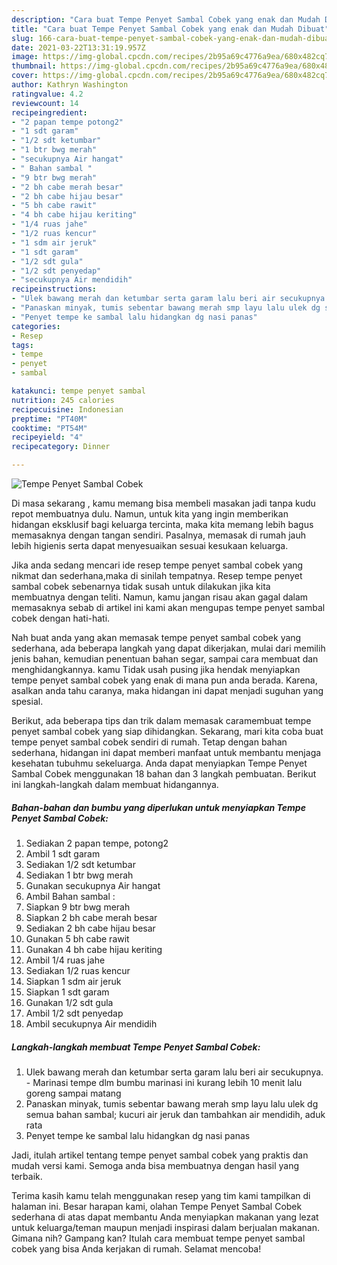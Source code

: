 ```yaml
---
description: "Cara buat Tempe Penyet Sambal Cobek yang enak dan Mudah Dibuat"
title: "Cara buat Tempe Penyet Sambal Cobek yang enak dan Mudah Dibuat"
slug: 166-cara-buat-tempe-penyet-sambal-cobek-yang-enak-dan-mudah-dibuat
date: 2021-03-22T13:31:19.957Z
image: https://img-global.cpcdn.com/recipes/2b95a69c4776a9ea/680x482cq70/tempe-penyet-sambal-cobek-foto-resep-utama.jpg
thumbnail: https://img-global.cpcdn.com/recipes/2b95a69c4776a9ea/680x482cq70/tempe-penyet-sambal-cobek-foto-resep-utama.jpg
cover: https://img-global.cpcdn.com/recipes/2b95a69c4776a9ea/680x482cq70/tempe-penyet-sambal-cobek-foto-resep-utama.jpg
author: Kathryn Washington
ratingvalue: 4.2
reviewcount: 14
recipeingredient:
- "2 papan tempe potong2"
- "1 sdt garam"
- "1/2 sdt ketumbar"
- "1 btr bwg merah"
- "secukupnya Air hangat"
- " Bahan sambal "
- "9 btr bwg merah"
- "2 bh cabe merah besar"
- "2 bh cabe hijau besar"
- "5 bh cabe rawit"
- "4 bh cabe hijau keriting"
- "1/4 ruas jahe"
- "1/2 ruas kencur"
- "1 sdm air jeruk"
- "1 sdt garam"
- "1/2 sdt gula"
- "1/2 sdt penyedap"
- "secukupnya Air mendidih"
recipeinstructions:
- "Ulek bawang merah dan ketumbar serta garam lalu beri air secukupnya. Marinasi tempe dlm bumbu marinasi ini kurang lebih 10 menit lalu goreng sampai matang"
- "Panaskan minyak, tumis sebentar bawang merah smp layu lalu ulek dg semua bahan sambal; kucuri air jeruk dan tambahkan air mendidih, aduk rata"
- "Penyet tempe ke sambal lalu hidangkan dg nasi panas"
categories:
- Resep
tags:
- tempe
- penyet
- sambal

katakunci: tempe penyet sambal 
nutrition: 245 calories
recipecuisine: Indonesian
preptime: "PT40M"
cooktime: "PT54M"
recipeyield: "4"
recipecategory: Dinner

---
```



![Tempe Penyet Sambal Cobek](https://img-global.cpcdn.com/recipes/2b95a69c4776a9ea/680x482cq70/tempe-penyet-sambal-cobek-foto-resep-utama.jpg)

Di masa  sekarang , kamu memang bisa membeli masakan jadi tanpa kudu repot membuatnya dulu. Namun, untuk kita yang ingin memberikan hidangan eksklusif bagi keluarga tercinta, maka kita memang lebih bagus memasaknya dengan tangan sendiri. Pasalnya, memasak di rumah jauh lebih higienis serta dapat menyesuaikan sesuai kesukaan keluarga.

Jika anda sedang mencari ide resep tempe penyet sambal cobek yang nikmat dan sederhana,maka di sinilah tempatnya. Resep tempe penyet sambal cobek  sebenarnya tidak susah untuk dilakukan jika kita membuatnya dengan teliti. Namun, kamu jangan risau akan gagal dalam memasaknya 
sebab di artikel ini kami akan mengupas tempe penyet sambal cobek dengan hati-hati.  



Nah buat anda yang akan memasak tempe penyet sambal cobek yang sederhana, ada beberapa langkah yang dapat dikerjakan, mulai dari memilih jenis bahan, kemudian penentuan bahan segar, sampai cara membuat dan menghidangkannya. kamu Tidak usah pusing jika hendak menyiapkan tempe penyet sambal cobek yang enak di mana pun anda berada. Karena, asalkan anda  tahu caranya, maka hidangan ini dapat menjadi suguhan yang spesial.

Berikut, ada beberapa tips dan trik dalam memasak caramembuat tempe penyet sambal cobek yang siap dihidangkan. Sekarang, mari kita coba buat tempe penyet sambal cobek sendiri di rumah. Tetap dengan bahan sederhana, hidangan ini dapat memberi manfaat untuk membantu menjaga kesehatan tubuhmu sekeluarga. Anda dapat menyiapkan Tempe Penyet Sambal Cobek menggunakan 18 bahan dan 3 langkah pembuatan. Berikut ini langkah-langkah dalam membuat hidangannya.

<!--inarticleads1-->

##### Bahan-bahan dan bumbu yang diperlukan untuk menyiapkan Tempe Penyet Sambal Cobek:

1. Sediakan 2 papan tempe, potong2
1. Ambil 1 sdt garam
1. Sediakan 1/2 sdt ketumbar
1. Sediakan 1 btr bwg merah
1. Gunakan secukupnya Air hangat
1. Ambil  Bahan sambal :
1. Siapkan 9 btr bwg merah
1. Siapkan 2 bh cabe merah besar
1. Sediakan 2 bh cabe hijau besar
1. Gunakan 5 bh cabe rawit
1. Gunakan 4 bh cabe hijau keriting
1. Ambil 1/4 ruas jahe
1. Sediakan 1/2 ruas kencur
1. Siapkan 1 sdm air jeruk
1. Siapkan 1 sdt garam
1. Gunakan 1/2 sdt gula
1. Ambil 1/2 sdt penyedap
1. Ambil secukupnya Air mendidih




<!--inarticleads2-->

##### Langkah-langkah membuat Tempe Penyet Sambal Cobek:

1. Ulek bawang merah dan ketumbar serta garam lalu beri air secukupnya. - Marinasi tempe dlm bumbu marinasi ini kurang lebih 10 menit lalu goreng sampai matang
1. Panaskan minyak, tumis sebentar bawang merah smp layu lalu ulek dg semua bahan sambal; kucuri air jeruk dan tambahkan air mendidih, aduk rata
1. Penyet tempe ke sambal lalu hidangkan dg nasi panas




Jadi, itulah artikel tentang  tempe penyet sambal cobek  yang praktis dan mudah versi kami. Semoga anda bisa membuatnya dengan hasil yang terbaik. 

Terima kasih kamu telah menggunakan resep yang tim kami tampilkan di halaman ini. Besar harapan kami, olahan  Tempe Penyet Sambal Cobek sederhana di atas dapat membantu Anda menyiapkan makanan yang lezat untuk keluarga/teman maupun menjadi inspirasi dalam berjualan makanan. Gimana nih? Gampang kan? Itulah cara membuat tempe penyet sambal cobek yang bisa Anda kerjakan di rumah. Selamat mencoba!

